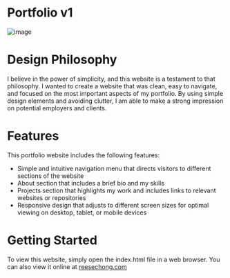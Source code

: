 # Portfolio v1

![image](https://user-images.githubusercontent.com/75395781/229686292-213fefb6-1f57-46f1-9b13-95fbcbcd6443.png)

# Design Philosophy
I believe in the power of simplicity, and this website is a testament to that philosophy. I wanted to create a website that was clean, easy to navigate, and focused on the most important aspects of my portfolio. By using simple design elements and avoiding clutter, I am able to make a strong impression on potential employers and clients.

# Features
This portfolio website includes the following features:

* Simple and intuitive navigation menu that directs visitors to different sections of the website
* About section that includes a brief bio and my skills
* Projects section that highlights my work and includes links to relevant websites or repositories
* Responsive design that adjusts to different screen sizes for optimal viewing on desktop, tablet, or mobile devices

# Getting Started
To view this website, simply open the index.html file in a web browser. You can also view it online at [reesechong.com](https://reesechong.com)
